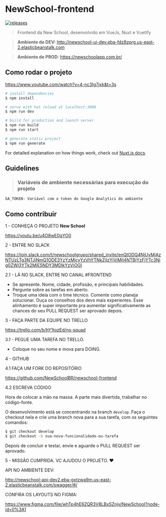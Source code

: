 # NewSchool-frontend  
[![releases](https://img.shields.io/badge/Changelog-Releases-orange)](https://github.com/NewSchoolBR/newschool-frontend/releases)

> Frontend da New School, desenvolvido em VueJs, Nuxt e Vuetify


> **Ambiente de DEV:** http://newschool-ui-dev.eba-fdz8zprg.us-east-2.elasticbeanstalk.com

> **Ambiente de PROD:** https://newschoolapp.com.br/

## Como rodar o projeto

https://www.youtube.com/watch?v=4-nc3Ig7jxk&t=3s

``` bash
# install dependencies
$ npm install

# serve with hot reload at localhost:3000
$ npm run dev

# build for production and launch server
$ npm run build
$ npm run start

# generate static project
$ npm run generate
```

For detailed explanation on how things work, check out [Nuxt.js docs](https://nuxtjs.org).

## Guidelines

> ### Variáveis de ambiente necessárias para execução do projeto
```
GA_TOKEN: Variável com o token do Google Analytics do ambiente
```

## Como contribuir

1 - CONHEÇA O PROJETO **New School**

https://youtu.be/u4O8wE0gYO0

2 - ENTRE NO SLACK

https://join.slack.com/t/newschoolgrupo/shared_invite/enQtODQ4NjUyMjAzNTUzLTg3NTJiNmQ1ODE3YzYzMjcyYzVhYTNkZjIzYjViMjI4NTBjYzFiYTc3Njg0ZWI3YTk2MjE5NDY3MDlkYzViOGI

2.1 - LÁ NO SLACK, ENTRE NO CANAL #FRONTEND

- Se apresente. Nome, cidade, profissão, e principais habilidades.
- Pergunte sobre as tarefas em aberto.
- Troque uma ideia com o time técnico. Comente como planeja solucionar. Ouça os conselhos dos devs mais experientes. Esse alinhamento é super importante pra aumentar significativamente as chances do seu PULL REQUEST ser aprovado depois.

3 - FAÇA PARTE DA EQUIPE NO TRELLO

https://trello.com/b/hY1tozEd/ns-squad

3.1 - PEGUE UMA TAREFA NO TRELLO.

- Coloque no seu nome e mova para DOING.

4 - GITHUB

4.1 FAÇA UM FORK DO REPOSITÓRIO

https://github.com/NewSchoolBR/newschool-frontend

4.2 ESCREVA CÓDIGO

Hora de colocar a mão na massa. A parte mais divertida, trabalhar no código-fonte.

O desenvolvimento está se concentrando na branch `develop`. Faça o checkout nela e crie uma branch nova para a sua tarefa, com os seguintes comandos:

```sh
$ git checkout develop
$ git checkout -b sua-nova-funcionalidade-ou-tarefa
```

Depois de concluir e testar, envie e aguarde o PULL REQUEST ser aprovado.

5 - MISSÃO CUMPRIDA. VC AJUDOU O PROJETO. ❤️

API NO AMBIENTE DEV: 

http://newschool-api-dev2.eba-gxtzwa9m.us-east-2.elasticbeanstalk.com/swagger/#/

CONFIRA OS LAYOUTS NO FIGMA: 

https://www.figma.com/file/whTp4hE6ZQR3V8LBxSZnjv/NewSchool?node-id=0%3A1

